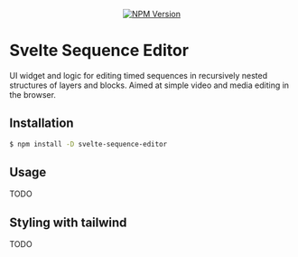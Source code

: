 <p align="center">
    <a href="https://www.npmjs.com/package/@airlookjs/svelte-sequence-editor"><img src="https://img.shields.io/npm/v/@airlookjs/svelte-sequence-editor.svg?style=flat-square&colorB=51C838"
                                                       alt="NPM Version"></a>
</p>

# Svelte Sequence Editor

UI widget and logic for editing timed sequences in recursively nested structures of layers and blocks. Aimed at simple video and media editing in the browser.

## Installation

```bash
$ npm install -D svelte-sequence-editor
```

## Usage
TODO

## Styling with tailwind
TODO
